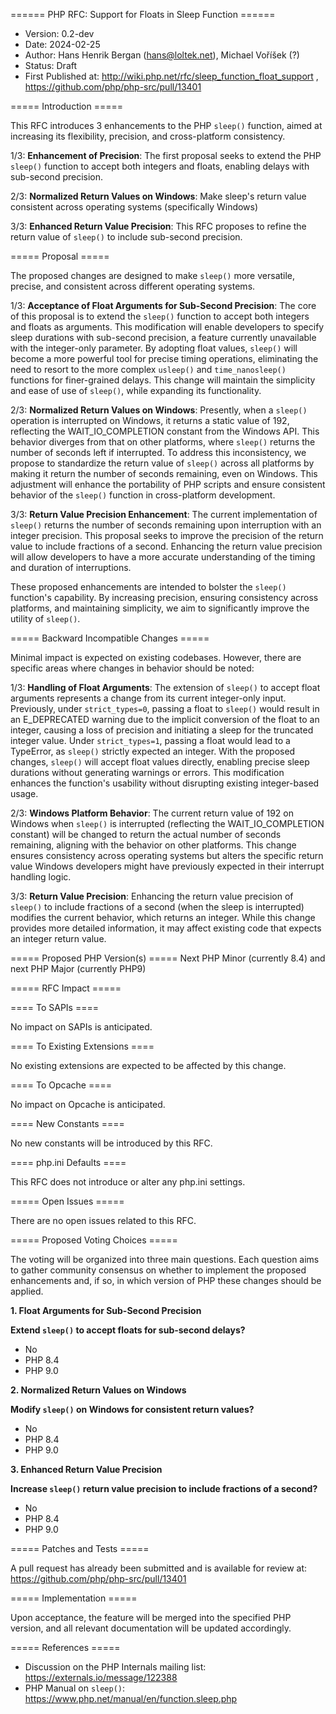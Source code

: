 ====== PHP RFC: Support for Floats in Sleep Function ======
  * Version: 0.2-dev
  * Date: 2024-02-25
  * Author: Hans Henrik Bergan (hans@loltek.net), Michael Voříšek (?)
  * Status: Draft
  * First Published at: http://wiki.php.net/rfc/sleep_function_float_support , https://github.com/php/php-src/pull/13401

===== Introduction =====

This RFC introduces 3 enhancements to the PHP `sleep()` function, aimed at increasing its flexibility, precision, and cross-platform consistency.

1/3: **Enhancement of Precision**: The first proposal seeks to  extend the PHP `sleep()` function to accept both integers and floats, enabling delays with sub-second precision.


2/3: **Normalized Return Values on Windows**: Make sleep's return value consistent across operating systems (specifically Windows)

3/3: **Enhanced Return Value Precision**: This RFC proposes to refine the return value of `sleep()` to include sub-second precision.


===== Proposal =====

The proposed changes are designed to make `sleep()` more versatile, precise, and consistent across different operating systems.

1/3: **Acceptance of Float Arguments for Sub-Second Precision**: The core of this proposal is to extend the `sleep()` function to accept both integers and floats as arguments. This modification will enable developers to specify sleep durations with sub-second precision, a feature currently unavailable with the integer-only parameter. By adopting float values, `sleep()` will become a more powerful tool for precise timing operations, eliminating the need to resort to the more complex `usleep()` and `time_nanosleep()` functions for finer-grained delays. This change will maintain the simplicity and ease of use of `sleep()`, while expanding its functionality.

2/3: **Normalized Return Values on Windows**: Presently, when a `sleep()` operation is interrupted on Windows, it returns a static value of 192, reflecting the WAIT_IO_COMPLETION constant from the Windows API. This behavior diverges from that on other platforms, where `sleep()` returns the number of seconds left if interrupted. To address this inconsistency, we propose to standardize the return value of `sleep()` across all platforms by making it return the number of seconds remaining, even on Windows. This adjustment will enhance the portability of PHP scripts and ensure consistent behavior of the `sleep()` function in cross-platform development.

3/3: **Return Value Precision Enhancement**: The current implementation of `sleep()` returns the number of seconds remaining upon interruption with an integer precision. This proposal seeks to improve the precision of the return value to include fractions of a second. Enhancing the return value precision will allow developers to have a more accurate understanding of the timing and duration of interruptions.

These proposed enhancements are intended to bolster the `sleep()` function's capability. By increasing precision, ensuring consistency across platforms, and maintaining simplicity, we aim to significantly improve the utility of `sleep()`.

===== Backward Incompatible Changes =====

Minimal impact is expected on existing codebases. However, there are specific areas where changes in behavior should be noted:

1/3: **Handling of Float Arguments**: The extension of `sleep()` to accept float arguments represents a change from its current integer-only input. Previously, under `strict_types=0`, passing a float to `sleep()` would result in an E_DEPRECATED warning due to the implicit conversion of the float to an integer, causing a loss of precision and initiating a sleep for the truncated integer value. Under `strict_types=1`, passing a float would lead to a TypeError, as `sleep()` strictly expected an integer. With the proposed changes, `sleep()` will accept float values directly, enabling precise sleep durations without generating warnings or errors. This modification enhances the function's usability without disrupting existing integer-based usage.

2/3: **Windows Platform Behavior**: The current return value of 192 on Windows when `sleep()` is interrupted (reflecting the WAIT_IO_COMPLETION constant) will be changed to return the actual number of seconds remaining, aligning with the behavior on other platforms. This change ensures consistency across operating systems but alters the specific return value Windows developers might have previously expected in their interrupt handling logic.

3/3: **Return Value Precision**: Enhancing the return value precision of `sleep()` to include fractions of a second (when the sleep is interrupted) modifies the current behavior, which returns an integer. While this change provides more detailed information, it may affect existing code that expects an integer return value. 

===== Proposed PHP Version(s) =====
Next PHP Minor (currently 8.4) and next PHP Major (currently PHP9)

===== RFC Impact =====

==== To SAPIs ====

No impact on SAPIs is anticipated.

==== To Existing Extensions ====

No existing extensions are expected to be affected by this change.

==== To Opcache ====

No impact on Opcache is anticipated.

==== New Constants ====

No new constants will be introduced by this RFC.

==== php.ini Defaults ====

This RFC does not introduce or alter any php.ini settings.

===== Open Issues =====

There are no open issues related to this RFC.

===== Proposed Voting Choices =====

The voting will be organized into three main questions. Each question aims to gather community consensus on whether to implement the proposed enhancements and, if so, in which version of PHP these changes should be applied.


**1. Float Arguments for Sub-Second Precision**

**Extend `sleep()` to accept floats for sub-second delays?**
  - No
  - PHP 8.4
  - PHP 9.0

**2. Normalized Return Values on Windows**

**Modify `sleep()` on Windows for consistent return values?**
  - No
  - PHP 8.4
  - PHP 9.0

**3. Enhanced Return Value Precision**

**Increase `sleep()` return value precision to include fractions of a second?**
  - No
  - PHP 8.4
  - PHP 9.0



===== Patches and Tests =====

A pull request has already been submitted and is available for review at: https://github.com/php/php-src/pull/13401

===== Implementation =====

Upon acceptance, the feature will be merged into the specified PHP version, and all relevant documentation will be updated accordingly.

===== References =====
- Discussion on the PHP Internals mailing list: https://externals.io/message/122388
- PHP Manual on `sleep()`: https://www.php.net/manual/en/function.sleep.php

